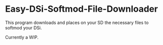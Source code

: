 # Easy-DSi-Softmod-File-Downloader

This program downloads and places on your SD the necessary files to softmod your DSi.

Currently a WIP.

